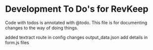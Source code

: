 # Development To Do's for RevKeep

Code with todos is annotated with @todo.
This file is for documenting changes to the way of doing things.

added textract route in config
changes output_data.json
add details in form.js files

